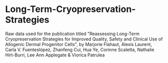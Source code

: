 # Long-Term-Cryopreservation-Strategies
Raw data used for the publication titled "Reassessing Long-Term Cryopreservation Strategies for Improved Quality, Safety and Clinical Use of Allogenic Dermal Progenitor Cells", by Marjorie Flahaut, Alexis Laurent, Carla V. Fuenteslópez, Zhanfeng Cui, Hua Ye, Corinne Scaletta, Nathalie Hirt-Burri, Lee Ann Applegate &amp; Viorica Patrulea
